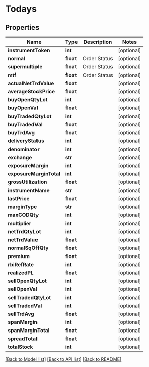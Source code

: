 # Todays

## Properties
Name | Type | Description | Notes
------------ | ------------- | ------------- | -------------
**instrumentToken** | **int** |  | [optional] 
**normal** | **float** | Order Status | [optional] 
**supermultiple** | **float** | Order Status | [optional] 
**mtf** | **float** | Order Status | [optional] 
**actualNetTrdValue** | **float** |  | [optional] 
**averageStockPrice** | **float** |  | [optional] 
**buyOpenQtyLot** | **int** |  | [optional] 
**buyOpenVal** | **float** |  | [optional] 
**buyTradedQtyLot** | **int** |  | [optional] 
**buyTradedVal** | **float** |  | [optional] 
**buyTrdAvg** | **float** |  | [optional] 
**deliveryStatus** | **int** |  | [optional] 
**denominator** | **int** |  | [optional] 
**exchange** | **str** |  | [optional] 
**exposureMargin** | **int** |  | [optional] 
**exposureMarginTotal** | **int** |  | [optional] 
**grossUtilization** | **float** |  | [optional] 
**instrumentName** | **str** |  | [optional] 
**lastPrice** | **float** |  | [optional] 
**marginType** | **str** |  | [optional] 
**maxCODQty** | **int** |  | [optional] 
**multiplier** | **int** |  | [optional] 
**netTrdQtyLot** | **int** |  | [optional] 
**netTrdValue** | **float** |  | [optional] 
**normalSqOffQty** | **float** |  | [optional] 
**premium** | **float** |  | [optional] 
**rbiRefRate** | **int** |  | [optional] 
**realizedPL** | **float** |  | [optional] 
**sellOpenQtyLot** | **int** |  | [optional] 
**sellOpenVal** | **int** |  | [optional] 
**sellTradedQtyLot** | **int** |  | [optional] 
**sellTradedVal** | **int** |  | [optional] 
**sellTrdAvg** | **float** |  | [optional] 
**spanMargin** | **int** |  | [optional] 
**spanMarginTotal** | **float** |  | [optional] 
**spreadTotal** | **float** |  | [optional] 
**totalStock** | **int** |  | [optional] 

[[Back to Model list]](../README.md#documentation-for-models) [[Back to API list]](../README.md#documentation-for-api-endpoints) [[Back to README]](../README.md)


